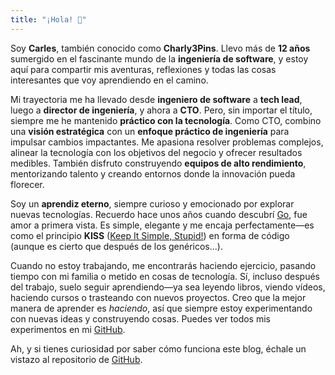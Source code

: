 ```yaml
---
title: "¡Hola! 👋"
---
```


Soy **Carles**, también conocido como **Charly3Pins**. Llevo más de **12 años** sumergido en el fascinante mundo de la **ingeniería de software**, y estoy aquí para compartir mis aventuras, reflexiones y todas las cosas interesantes que voy aprendiendo en el camino.

Mi trayectoria me ha llevado desde **ingeniero de software** a **tech lead**, luego a **director de ingeniería**, y ahora a **CTO**. Pero, sin importar el título, siempre me he mantenido **práctico con la tecnología**. Como CTO, combino una **visión estratégica** con un **enfoque práctico de ingeniería** para impulsar cambios impactantes. Me apasiona resolver problemas complejos, alinear la tecnología con los objetivos del negocio y ofrecer resultados medibles. También disfruto construyendo **equipos de alto rendimiento**, mentorizando talento y creando entornos donde la innovación pueda florecer.

Soy un **aprendiz eterno**, siempre curioso y emocionado por explorar nuevas tecnologías. Recuerdo hace unos años cuando descubrí [Go](https://go.dev/), fue amor a primera vista. Es simple, elegante y me encaja perfectamente—es como el principio **KISS** ([Keep It Simple, Stupid!](https://es.wikipedia.org/wiki/Principio_KISS)) en forma de código (aunque es cierto que después de los genéricos...).

Cuando no estoy trabajando, me encontrarás haciendo ejercicio, pasando tiempo con mi familia o metido en cosas de tecnología. Sí, incluso después del trabajo, suelo seguir aprendiendo—ya sea leyendo libros, viendo vídeos, haciendo cursos o trasteando con nuevos proyectos. Creo que la mejor manera de aprender es _haciendo_, así que siempre estoy experimentando con nuevas ideas y construyendo cosas. Puedes ver todos mis experimentos en mi [GitHub](https://github.com/charly3pins).

Ah, y si tienes curiosidad por saber cómo funciona este blog, échale un vistazo al repositorio de [GitHub](https://github.com/charly3pins/blog).
